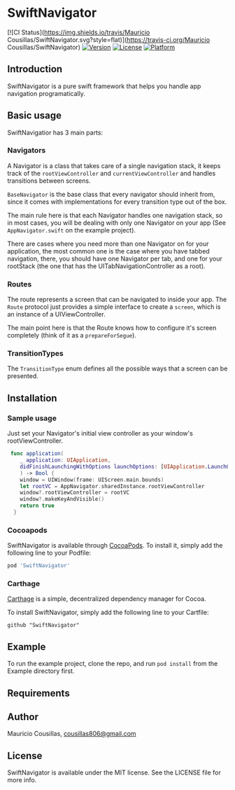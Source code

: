 # SwiftNavigator

[![CI Status](https://img.shields.io/travis/Mauricio Cousillas/SwiftNavigator.svg?style=flat)](https://travis-ci.org/Mauricio Cousillas/SwiftNavigator)
[![Version](https://img.shields.io/cocoapods/v/SwiftNavigator.svg?style=flat)](https://cocoapods.org/pods/SwiftNavigator)
[![License](https://img.shields.io/cocoapods/l/SwiftNavigator.svg?style=flat)](https://cocoapods.org/pods/SwiftNavigator)
[![Platform](https://img.shields.io/cocoapods/p/SwiftNavigator.svg?style=flat)](https://cocoapods.org/pods/SwiftNavigator)

## Introduction
SwiftNavigator is a pure swift framework that helps you handle app navigation programatically.

## Basic usage
SwiftNavigatior has 3 main parts:

### Navigators
A Navigator is a class that takes care of a single navigation stack, it keeps track of the `rootViewController` and `currentViewController` and handles transitions between screens.

`BaseNavigator` is the base class that every navigator should inherit from, since it comes with implementations for every transition type out of the box.

The main rule here is that each Navigator handles one navigation stack, so in most cases, you will be dealing with only one Navigator on your app (See `AppNavigator.swift` on the example project).

There are cases where you need more than one Navigator on for your application, the most common one is the case where you have tabbed navigation, there, you should have one Navigator per tab, and one for your rootStack (the one that has the UITabNavigationController as a root).

### Routes
The route represents a screen that can be navigated to inside your app. The `Route` protocol just provides a simple interface to create a `screen`, which is an instance of a UIViewController.

The main point here is that the Route knows how to configure it's screen completely (think of it as a `prepareForSegue`).

### TransitionTypes
The `TransitionType` enum defines all the possible ways that a screen can be presented.

## Installation

### Sample usage
Just set your Navigator's initial view controller as your window's rootViewController.
```swift
 func application(
    _ application: UIApplication,
    didFinishLaunchingWithOptions launchOptions: [UIApplication.LaunchOptionsKey: Any]?
    ) -> Bool {
    window = UIWindow(frame: UIScreen.main.bounds)
    let rootVC = AppNavigator.sharedInstance.rootViewController
    window?.rootViewController = rootVC
    window?.makeKeyAndVisible()
    return true
  }
```

### Cocoapods
SwiftNavigator is available through [CocoaPods](https://cocoapods.org). To install
it, simply add the following line to your Podfile:

```ruby
pod 'SwiftNavigator'
```

### Carthage

[Carthage](https://github.com/Carthage/Carthage) is a simple, decentralized dependency manager for Cocoa.

To install SwiftNavigator, simply add the following line to your Cartfile:

```ogdl
github "SwiftNavigator"
```

## Example

To run the example project, clone the repo, and run `pod install` from the Example directory first.

## Requirements



## Author

Mauricio Cousillas, cousillas806@gmail.com

## License

SwiftNavigator is available under the MIT license. See the LICENSE file for more info.
